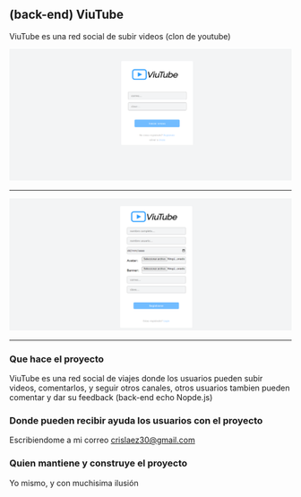 ## (back-end) ViuTube

ViuTube es una red social de subir videos (clon de youtube) 

<img src="https://github.com/crislaez/Front-End_Viutube/blob/master/src/Img/foto_proyecto.PNG" />
<hr>
<img src="https://github.com/crislaez/Front-End_Viutube/blob/master/src/Img/foto_proyecto_2.PNG" />
<hr>

### Que hace el proyecto

ViuTube es una red social de viajes donde los usuarios pueden subir videos, comentarlos, y seguir otros canales, otros usuarios tambien pueden comentar y dar su feedback (back-end echo Nopde.js)
 
### Donde pueden recibir ayuda los usuarios con el proyecto
 
Escribiendome a mi correo crislaez30@gmail.com

### Quien mantiene y construye el proyecto

Yo mismo, y con muchisima ilusión

